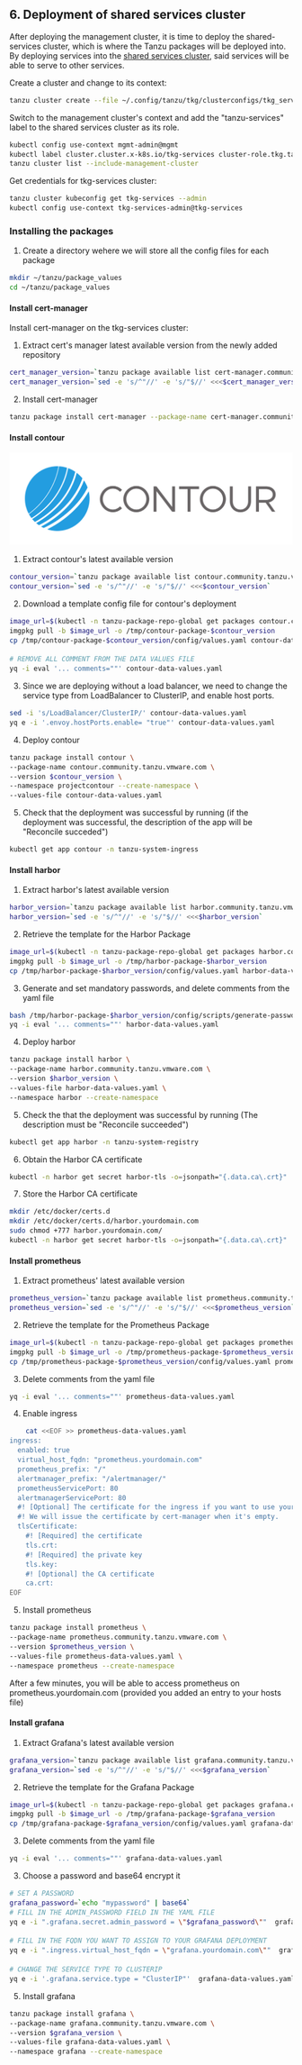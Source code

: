 ##  6. Deployment of shared services cluster

After deploying the management cluster, it is time to deploy the shared-services cluster, which is where the Tanzu packages will be deployed into. By deploying services into the
[shared services cluster](https://docs.vmware.com/en/VMware-Tanzu-Kubernetes-Grid/1.3/vmware-tanzu-kubernetes-grid-13/GUID-extensions-index.html#shared), said services will be able to serve to other services.

Create a cluster and change to its context:
```bash
tanzu cluster create --file ~/.config/tanzu/tkg/clusterconfigs/tkg_services_cluster_config.yaml --verbose 8
```

Switch to the management cluster's context and add the "tanzu-services" label to the shared services cluster as its role.
```bash
kubectl config use-context mgmt-admin@mgmt
kubectl label cluster.cluster.x-k8s.io/tkg-services cluster-role.tkg.tanzu.vmware.com/tanzu-services="" --overwrite=true
tanzu cluster list --include-management-cluster
```

Get credentials for tkg-services cluster:
```bash
tanzu cluster kubeconfig get tkg-services --admin
kubectl config use-context tkg-services-admin@tkg-services
```

### Installing the packages

1. Create a directory wehere we will store all the config files for each package
 ```bash
mkdir ~/tanzu/package_values
cd ~/tanzu/package_values
```

#### Install cert-manager

Install cert-manager on the tkg-services cluster:

1. Extract cert's manager latest available version from the newly added repository
 ```bash
cert_manager_version=`tanzu package available list cert-manager.community.tanzu.vmware.com -A -o json | jq .[-1].version`
cert_manager_version=`sed -e 's/^"//' -e 's/"$//' <<<$cert_manager_version`
```

2. Install cert-manager
```bash
tanzu package install cert-manager --package-name cert-manager.community.tanzu.vmware.com --version $cert_manager_version -n cert-manager --create-namespace
```

#### Install contour

![alt text](SDDC-Deployment/images/contour.svg)

1. Extract contour's latest available version
```bash
contour_version=`tanzu package available list contour.community.tanzu.vmware.com -A -o json | jq .[-1].version`
contour_version=`sed -e 's/^"//' -e 's/"$//' <<<$contour_version`
```

2. Download a template config file for contour's deployment
```bash
image_url=$(kubectl -n tanzu-package-repo-global get packages contour.community.tanzu.vmware.com.$contour_version -o jsonpath='{.spec.template.spec.fetch[0].imgpkgBundle.image}')
imgpkg pull -b $image_url -o /tmp/contour-package-$contour_version
cp /tmp/contour-package-$contour_version/config/values.yaml contour-data-values.yaml

# REMOVE ALL COMMENT FROM THE DATA VALUES FILE
yq -i eval '... comments=""' contour-data-values.yaml
```
3. Since we are deploying without a load balancer, we need to change the service type from LoadBalancer to ClusterIP, and enable host ports.
```bash
sed -i 's/LoadBalancer/ClusterIP/' contour-data-values.yaml
yq e -i '.envoy.hostPorts.enable= "true"' contour-data-values.yaml
```

4. Deploy contour
```bash
tanzu package install contour \
--package-name contour.community.tanzu.vmware.com \
--version $contour_version \
--namespace projectcontour --create-namespace \
--values-file contour-data-values.yaml
```

5. Check that the deployment was successful by running (if the deployment was successful, the description of the app will be "Reconcile succeded")
```bash
kubectl get app contour -n tanzu-system-ingress
```

#### Install harbor

1. Extract harbor's latest available version
```bash
harbor_version=`tanzu package available list harbor.community.tanzu.vmware.com -A -o json | jq .[-1].version`
harbor_version=`sed -e 's/^"//' -e 's/"$//' <<<$harbor_version`
```

2. Retrieve the template for the Harbor Package
```bash
image_url=$(kubectl -n tanzu-package-repo-global get packages harbor.community.tanzu.vmware.com.$harbor_version -o jsonpath='{.spec.template.spec.fetch[0].imgpkgBundle.image}')
imgpkg pull -b $image_url -o /tmp/harbor-package-$harbor_version
cp /tmp/harbor-package-$harbor_version/config/values.yaml harbor-data-values.yaml
```

3. Generate and set mandatory passwords, and delete comments from the yaml file
```bash
bash /tmp/harbor-package-$harbor_version/config/scripts/generate-passwords.sh harbor-data-values.yaml
yq -i eval '... comments=""' harbor-data-values.yaml
```
4. Deploy harbor
```bash
tanzu package install harbor \
--package-name harbor.community.tanzu.vmware.com \
--version $harbor_version \
--values-file harbor-data-values.yaml \
--namespace harbor --create-namespace
```

5. Check the that the deployment was successful by running (The description must be "Reconcile succeeded")
```bash
kubectl get app harbor -n tanzu-system-registry
```

6. Obtain the Harbor CA certificate
```bash
kubectl -n harbor get secret harbor-tls -o=jsonpath="{.data.ca\.crt}" | base64 -d
```

7. Store the Harbor CA certificate
```bash
mkdir /etc/docker/certs.d
mkdir /etc/docker/certs.d/harbor.yourdomain.com
sudo chmod +777 harbor.yourdomain.com/
kubectl -n harbor get secret harbor-tls -o=jsonpath="{.data.ca\.crt}" | base64 -d > /etc/docker/certs.d/harbor.yourdomain.com/ca.crt
```


#### Install prometheus

1. Extract prometheus' latest available version
```bash
prometheus_version=`tanzu package available list prometheus.community.tanzu.vmware.com -A -o json | jq .[0].version`
prometheus_version=`sed -e 's/^"//' -e 's/"$//' <<<$prometheus_version`
```

2. Retrieve the template for the Prometheus Package
```bash
image_url=$(kubectl -n tanzu-package-repo-global get packages prometheus.community.tanzu.vmware.com.$prometheus_version -o jsonpath='{.spec.template.spec.fetch[0].imgpkgBundle.image}')
imgpkg pull -b $image_url -o /tmp/prometheus-package-$prometheus_version
cp /tmp/prometheus-package-$prometheus_version/config/values.yaml prometheus-data-values.yaml
```

3. Delete comments from the yaml file
```bash
yq -i eval '... comments=""' prometheus-data-values.yaml
```

4. Enable ingress
```bash
    cat <<EOF >> prometheus-data-values.yaml
ingress:
  enabled: true
  virtual_host_fqdn: "prometheus.yourdomain.com"
  prometheus_prefix: "/"
  alertmanager_prefix: "/alertmanager/"
  prometheusServicePort: 80
  alertmanagerServicePort: 80
  #! [Optional] The certificate for the ingress if you want to use your own TLS certificate.
  #! We will issue the certificate by cert-manager when it's empty.
  tlsCertificate:
    #! [Required] the certificate
    tls.crt:
    #! [Required] the private key
    tls.key:
    #! [Optional] the CA certificate
    ca.crt:
EOF
```

5. Install prometheus
```bash
tanzu package install prometheus \
--package-name prometheus.community.tanzu.vmware.com \
--version $prometheus_version \
--values-file prometheus-data-values.yaml \
--namespace prometheus --create-namespace
```


After a few minutes, you will be able to access prometheus on prometheus.yourdomain.com (provided you added an entry to your hosts file)
#### Install grafana

1. Extract Grafana's latest available version
```bash
grafana_version=`tanzu package available list grafana.community.tanzu.vmware.com -A -o json | jq .[-1].version`
grafana_version=`sed -e 's/^"//' -e 's/"$//' <<<$grafana_version`
```

2. Retrieve the template for the Grafana Package
```bash
image_url=$(kubectl -n tanzu-package-repo-global get packages grafana.community.tanzu.vmware.com.$grafana_version -o jsonpath='{.spec.template.spec.fetch[0].imgpkgBundle.image}')
imgpkg pull -b $image_url -o /tmp/grafana-package-$grafana_version
cp /tmp/grafana-package-$grafana_version/config/values.yaml grafana-data-values.yaml
```

3. Delete comments from the yaml file
```bash
yq -i eval '... comments=""' grafana-data-values.yaml
```

3. Choose a password and base64 encrypt it
```bash
# SET A PASSWORD
grafana_password=`echo "mypassword" | base64`
# FILL IN THE ADMIN_PASSWORD FIELD IN THE YAML FILE
yq e -i ".grafana.secret.admin_password = \"$grafana_password\""  grafana-data-values.yaml

# FILL IN THE FQDN YOU WANT TO ASSIGN TO YOUR GRAFANA DEPLOYMENT
yq e -i ".ingress.virtual_host_fqdn = \"grafana.yourdomain.com\""  grafana-data-values.yaml

# CHANGE THE SERVICE TYPE TO CLUSTERIP
yq e -i '.grafana.service.type = "ClusterIP"'  grafana-data-values.yaml
```

5. Install grafana
```bash
tanzu package install grafana \
--package-name grafana.community.tanzu.vmware.com \
--version $grafana_version \
--values-file grafana-data-values.yaml \
--namespace grafana --create-namespace
```
